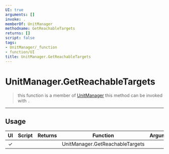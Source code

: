 ```yaml
---
UI: true
arguments: []
invoke: .
memberOf: UnitManager
methodname: GetReachableTargets
returns: []
script: false
tags:
- UnitManager/_function
- function/UI
title: UnitManager.GetReachableTargets
---
```

# UnitManager.GetReachableTargets
> this function is a member of [UnitManager](civ-6/lua/UnitManager.md)
> this method can be invoked with `.`
-----
## Usage
|  UI | Script | Returns | Function | Arguments |
|:---:|:------:|-------:|:--------:|:---------|
|✓| ||UnitManager.GetReachableTargets||
